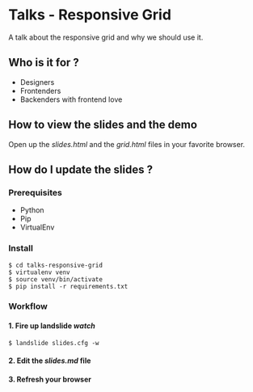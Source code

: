 # Talks - Responsive Grid

A talk about the responsive grid and why we should use it.

## Who is it for ?

* Designers
* Frontenders
* Backenders with frontend love

## How to view the slides and the demo

Open up the *slides.html* and the *grid.html* files in your favorite browser.

## How do I update the slides ?

### Prerequisites

* Python
* Pip
* VirtualEnv

### Install

```
$ cd talks-responsive-grid
$ virtualenv venv
$ source venv/bin/activate
$ pip install -r requirements.txt
```

### Workflow

#### 1. Fire up landslide *watch*

```
$ landslide slides.cfg -w
```

#### 2. Edit the *slides.md* file

#### 3. Refresh your browser
